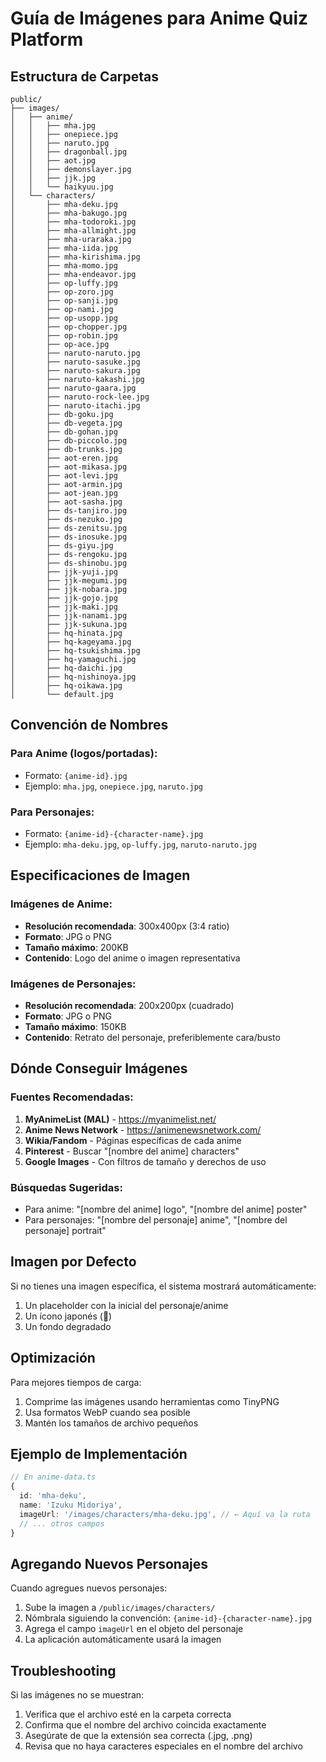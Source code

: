 # Guía de Imágenes para Anime Quiz Platform

## Estructura de Carpetas

```
public/
├── images/
│   ├── anime/
│   │   ├── mha.jpg
│   │   ├── onepiece.jpg
│   │   ├── naruto.jpg
│   │   ├── dragonball.jpg
│   │   ├── aot.jpg
│   │   ├── demonslayer.jpg
│   │   ├── jjk.jpg
│   │   └── haikyuu.jpg
│   └── characters/
│       ├── mha-deku.jpg
│       ├── mha-bakugo.jpg
│       ├── mha-todoroki.jpg
│       ├── mha-allmight.jpg
│       ├── mha-uraraka.jpg
│       ├── mha-iida.jpg
│       ├── mha-kirishima.jpg
│       ├── mha-momo.jpg
│       ├── mha-endeavor.jpg
│       ├── op-luffy.jpg
│       ├── op-zoro.jpg
│       ├── op-sanji.jpg
│       ├── op-nami.jpg
│       ├── op-usopp.jpg
│       ├── op-chopper.jpg
│       ├── op-robin.jpg
│       ├── op-ace.jpg
│       ├── naruto-naruto.jpg
│       ├── naruto-sasuke.jpg
│       ├── naruto-sakura.jpg
│       ├── naruto-kakashi.jpg
│       ├── naruto-gaara.jpg
│       ├── naruto-rock-lee.jpg
│       ├── naruto-itachi.jpg
│       ├── db-goku.jpg
│       ├── db-vegeta.jpg
│       ├── db-gohan.jpg
│       ├── db-piccolo.jpg
│       ├── db-trunks.jpg
│       ├── aot-eren.jpg
│       ├── aot-mikasa.jpg
│       ├── aot-levi.jpg
│       ├── aot-armin.jpg
│       ├── aot-jean.jpg
│       ├── aot-sasha.jpg
│       ├── ds-tanjiro.jpg
│       ├── ds-nezuko.jpg
│       ├── ds-zenitsu.jpg
│       ├── ds-inosuke.jpg
│       ├── ds-giyu.jpg
│       ├── ds-rengoku.jpg
│       ├── ds-shinobu.jpg
│       ├── jjk-yuji.jpg
│       ├── jjk-megumi.jpg
│       ├── jjk-nobara.jpg
│       ├── jjk-gojo.jpg
│       ├── jjk-maki.jpg
│       ├── jjk-nanami.jpg
│       ├── jjk-sukuna.jpg
│       ├── hq-hinata.jpg
│       ├── hq-kageyama.jpg
│       ├── hq-tsukishima.jpg
│       ├── hq-yamaguchi.jpg
│       ├── hq-daichi.jpg
│       ├── hq-nishinoya.jpg
│       ├── hq-oikawa.jpg
│       └── default.jpg
```

## Convención de Nombres

### Para Anime (logos/portadas):
- Formato: `{anime-id}.jpg`
- Ejemplo: `mha.jpg`, `onepiece.jpg`, `naruto.jpg`

### Para Personajes:
- Formato: `{anime-id}-{character-name}.jpg`
- Ejemplo: `mha-deku.jpg`, `op-luffy.jpg`, `naruto-naruto.jpg`

## Especificaciones de Imagen

### Imágenes de Anime:
- **Resolución recomendada**: 300x400px (3:4 ratio)
- **Formato**: JPG o PNG
- **Tamaño máximo**: 200KB
- **Contenido**: Logo del anime o imagen representativa

### Imágenes de Personajes:
- **Resolución recomendada**: 200x200px (cuadrado)
- **Formato**: JPG o PNG
- **Tamaño máximo**: 150KB
- **Contenido**: Retrato del personaje, preferiblemente cara/busto

## Dónde Conseguir Imágenes

### Fuentes Recomendadas:
1. **MyAnimeList (MAL)** - https://myanimelist.net/
2. **Anime News Network** - https://animenewsnetwork.com/
3. **Wikia/Fandom** - Páginas específicas de cada anime
4. **Pinterest** - Buscar "[nombre del anime] characters"
5. **Google Images** - Con filtros de tamaño y derechos de uso

### Búsquedas Sugeridas:
- Para anime: "[nombre del anime] logo", "[nombre del anime] poster"
- Para personajes: "[nombre del personaje] anime", "[nombre del personaje] portrait"

## Imagen por Defecto

Si no tienes una imagen específica, el sistema mostrará automáticamente:
1. Un placeholder con la inicial del personaje/anime
2. Un ícono japonés (🎌)
3. Un fondo degradado

## Optimización

Para mejores tiempos de carga:
1. Comprime las imágenes usando herramientas como TinyPNG
2. Usa formatos WebP cuando sea posible
3. Mantén los tamaños de archivo pequeños

## Ejemplo de Implementación

```typescript
// En anime-data.ts
{
  id: 'mha-deku',
  name: 'Izuku Midoriya',
  imageUrl: '/images/characters/mha-deku.jpg', // ← Aquí va la ruta
  // ... otros campos
}
```

## Agregando Nuevos Personajes

Cuando agregues nuevos personajes:
1. Sube la imagen a `/public/images/characters/`
2. Nómbrala siguiendo la convención: `{anime-id}-{character-name}.jpg`
3. Agrega el campo `imageUrl` en el objeto del personaje
4. La aplicación automáticamente usará la imagen

## Troubleshooting

Si las imágenes no se muestran:
1. Verifica que el archivo esté en la carpeta correcta
2. Confirma que el nombre del archivo coincida exactamente
3. Asegúrate de que la extensión sea correcta (.jpg, .png)
4. Revisa que no haya caracteres especiales en el nombre del archivo
